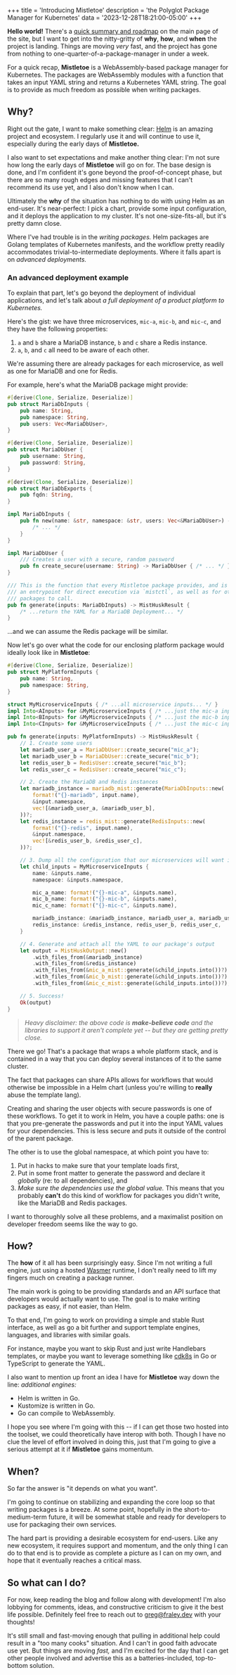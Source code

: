 +++
title = 'Introducing Mistletoe'
description = 'the Polyglot Package Manager for Kubernetes'
data = '2023-12-28T18:21:00-05:00'
+++

**Hello world!**  There's a [quick summary and roadmap](/) on the main page of the site, but I want to get into the nitty-gritty of **why**, **how**, and **when** the project is landing.  Things are moving *very* fast, and the project has gone from nothing to one-quarter-of-a-package-manager in under a week.

For a quick recap, **Mistletoe** is a WebAssembly-based package manager for Kubernetes.  The packages are WebAssembly modules with a function that takes an input YAML string and returns a Kubernetes YAML string.  The goal is to provide as much freedom as possible when writing packages.

## Why?

Right out the gate, I want to make something clear: [Helm](https://helm.sh/) is an amazing project and ecosystem.  I regularly use it and will continue to use it, especially during the early days of **Mistletoe.**

I also want to set expectations and make another thing clear: I'm not sure how long the early days of **Mistletoe** will go on for.  The base design is done, and I'm confident it's gone beyond the proof-of-concept phase, but there are so many rough edges and missing features that I can't recommend its use yet, and I also don't know when I can.

Ultimately the **why** of the situation has nothing to do with using Helm as an end-user.  It's near-perfect: I pick a chart, provide some input configuration, and it deploys the application to my cluster.  It's not one-size-fits-all, but it's pretty damn close.

Where I've had trouble is in the *writing packages.*  Helm packages are Golang templates of Kubernetes manifests, and the workflow pretty readily accommodates trivial-to-intermediate deployments.  Where it falls apart is on *advanced deployments.*

### An advanced deployment example

To explain that part, let's go beyond the deployment of individual applications, and let's talk about *a full deployment of a product platform to Kubernetes.*

Here's the gist: we have three microservices, `mic-a`, `mic-b`, and `mic-c`, and they have the following properties:

1. `a` and `b` share a MariaDB instance, `b` and `c` share a Redis instance.
2. `a`, `b`, and `c` all need to be aware of each other.

We're assuming there are already packages for each microservice, as well as one for MariaDB and one for Redis.

For example, here's what the MariaDB package might provide:

```rust
#[derive(Clone, Serialize, Deserialize)]
pub struct MariaDbInputs {
    pub name: String,
    pub namespace: String,
    pub users: Vec<MariaDbUser>,
}

#[derive(Clone, Serialize, Deserialize)]
pub struct MariaDbUser {
    pub username: String,
    pub password: String,
}

#[derive(Clone, Serialize, Deserialize)]
pub struct MariaDbExports {
    pub fqdn: String,
}

impl MariaDbInputs {
    pub fn new(name: &str, namespace: &str, users: Vec<&MariaDbUser>) -> Self {
        /* ... */
    }
}

impl MariaDbUser {
    /// Creates a user with a secure, random password
    pub fn create_secure(username: String) -> MariaDbUser { /* ... */ }
}

/// This is the function that every Mistletoe package provides, and is both
/// an entrypoint for direct execution via `mistctl`, as well as for other
/// packages to call.
pub fn generate(inputs: MariaDbInputs) -> MistHuskResult {
    /* ...return the YAML for a MariaDB Deployment... */
}
```

...and we can assume the Redis package will be similar.

Now let's go over what the code for our enclosing platform package would ideally look like in **Mistletoe**:

```rust
#[derive(Clone, Serialize, Deserialize)]
pub struct MyPlatformInputs {
    pub name: String,
    pub namespace: String,
}

struct MyMicroserviceInputs { /* ...all microservice inputs... */ }
impl Into<AInputs> for &MyMicroserviceInputs { /* ...just the mic-a inputs... */ }
impl Into<BInputs> for &MyMicroserviceInputs { /* ...just the mic-b inputs... */ }
impl Into<CInputs> for &MyMicroserviceInputs { /* ...just the mic-c inputs... */ }

pub fn generate(inputs: MyPlatformInputs) -> MistHuskResult {
    // 1. Create some users
    let mariadb_user_a = MariaDbUser::create_secure("mic_a");
    let mariadb_user_b = MariaDbUser::create_secure("mic_b");
    let redis_user_b = RedisUser::create_secure("mic_b");
    let redis_user_c = RedisUser::create_secure("mic_c");

    // 2. Create the MariaDB and Redis instances
    let mariadb_instance = mariadb_mist::generate(MariaDbInputs::new(
        format!("{}-mariadb", input.name),
        &input.namespace,
        vec![&mariadb_user_a, &mariadb_user_b],
    ))?;
    let redis_instance = redis_mist::generate(RedisInputs::new(
        format!("{}-redis", input.name),
        &input.namespace,
        vec![&redis_user_b, &redis_user_c],
    ))?;

    // 3. Dump all the configuration that our microservices will want into a struct
    let child_inputs = MyMicroserviceInputs {
        name: &inputs.name,
        namespace: &inputs.namespace,

        mic_a_name: format!("{}-mic-a", &inputs.name),
        mic_b_name: format!("{}-mic-b", &inputs.name),
        mic_c_name: format!("{}-mic-c", &inputs.name),

        mariadb_instance: &mariadb_instance, mariadb_user_a, mariadb_user_b,
        redis_instance: &redis_instance, redis_user_b, redis_user_c,
    }

    // 4. Generate and attach all the YAML to our package's output
    let output = MistHuskOutput::new()
        .with_files_from(&mariadb_instance)
        .with_files_from(&redis_instance)
        .with_files_from(&mic_a_mist::generate(&child_inputs.into())?)
        .with_files_from(&mic_b_mist::generate(&child_inputs.into())?)
        .with_files_from(&mic_c_mist::generate(&child_inputs.into())?);

    // 5. Success!
    Ok(output)
}
```

> *Heavy disclaimer: the above code is **make-believe code** and the libraries to support it aren't complete yet -- but they are getting pretty close.*

There we go!  That's a package that wraps a whole platform stack, and is contained in a way that you can deploy several instances of it to the same cluster.

The fact that packages can share APIs allows for workflows that would otherwise be impossible in a Helm chart (unless you're willing to **really** abuse the template lang).

Creating and sharing the user objects with secure passwords is one of these workflows.  To get it to work in Helm, you have a couple paths: one is that you pre-generate the passwords and put it into the input YAML values for your dependencies.  This is less secure and puts it outside of the control of the parent package.

The other is to use the global namespace, at which point you have to:

1. Put in hacks to make sure that your template loads first,
2. Put in some front matter to generate the password and declare it *globally* (re: to all dependencies), and
3. *Make sure the dependencies use the global value.*  This means that you probably **can't** do this kind of workflow for packages you didn't write, like the MariaDB and Redis packages.

I want to thoroughly solve all these problems, and a maximalist position on developer freedom seems like the way to go.

## How?

The **how** of it all has been surprisingly easy.  Since I'm not writing a full engine, just using a hosted [Wasmer](https://wasmer.io/) runtime, I don't really need to lift my fingers much on creating a package runner.

The main work is going to be providing standards and an API surface that developers would actually want to use.  The goal is to make writing packages as easy, if not easier, than Helm.

To that end, I'm going to work on providing a simple and stable Rust interface, as well as go a bit further and support template engines, languages, and libraries with similar goals.

For instance, maybe you want to skip Rust and just write Handlebars templates, or maybe you want to leverage something like [cdk8s](https://cdk8s.io/) in Go or TypeScript to generate the YAML.

I also want to mention up front an idea I have for **Mistletoe** way down the line: *additional engines:*

* Helm is written in Go.
* Kustomize is written in Go.
* Go can compile to WebAssembly.

I hope you see where I'm going with this -- if I can get those two hosted into the toolset, we could theoretically have interop with both.  Though I have no clue the level of effort involved in doing this, just that I'm going to give a serious attempt at it if **Mistletoe** gains momentum.

## When?

So far the answer is "it depends on what you want".

I'm going to continue on stabilizing and expanding the core loop so that writing packages is a breeze.  At some point, hopefully in the short-to-medium-term future, it will be somewhat stable and ready for developers to use for packaging their own services.

The hard part is providing a desirable ecosystem for end-users.  Like any new ecosystem, it requires support and momentum, and the only thing I can do to that end is to provide as complete a picture as I can on my own, and hope that it eventually reaches a critical mass.

## So what can I do?

For now, keep reading the blog and follow along with development!  I'm also lobbying for comments, ideas, and constructive criticism to give it the best life possible.  Definitely feel free to reach out to [greg@fraley.dev](mailto:greg@fraley.dev) with your thoughts!

It's still small and fast-moving enough that pulling in additional help could result in a "too many cooks" situation.  And I can't in good faith advocate use yet.  But things are moving *fast,* and I'm excited for the day that I can get other people involved and advertise this as a batteries-included, top-to-bottom solution.
